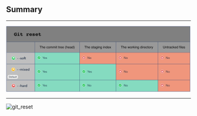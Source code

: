 ## Summary

---

![git reset](./git_reset_table.jpeg)

---

![git_reset](https://wac-cdn.atlassian.com/dam/jcr:7fb4b5f7-a2cd-4cb7-9a32-456202499922/03%20(8).svg?cdnVersion=667)
